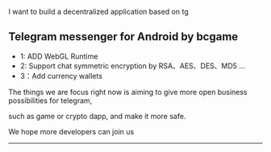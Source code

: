 I want to build a decentralized application based on tg

## Telegram messenger for Android   by bcgame

- 1: ADD WebGL Runtime
- 2: Support  chat symmetric encryption by RSA、AES、DES、MD5 ...
- 3：Add currency wallets
 
The things we are focus right now is aiming to give more open business possibilities for telegram, 
 
such as game or crypto dapp, and make it more safe.
 
We hope more developers can join us
 



-------------------------------------------------------------------------
